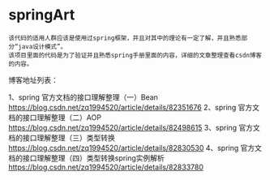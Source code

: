 # springArt
    该代码的适用人群应该是使用过spring框架，并且对其中的理论有一定了解，并且熟悉部分“java设计模式”。
    该项目里面的代码是为了验证并且熟悉spring手册里面的内容，详细的文章整理查看csdn博客的内容。
博客地址列表：

1、spring 官方文档的接口理解整理（一）Bean
<url>https://blog.csdn.net/zq1994520/article/details/82351676</url>
2、spring 官方文档的接口理解整理（二）AOP
<url>https://blog.csdn.net/zq1994520/article/details/82498615</url>
3、spring 官方文档的接口理解整理（三）类型转换
<url>https://blog.csdn.net/zq1994520/article/details/82830530</url>
4、spring 官方文档的接口理解整理（四）类型转换spring实例解析
<url>https://blog.csdn.net/zq1994520/article/details/82833780</url>